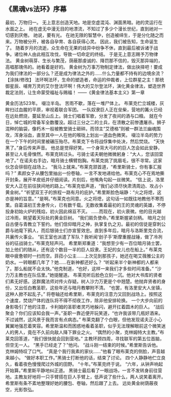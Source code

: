## 《黑魂vs法环》序幕


最初，万物归一。
无上意志创造天地。地是空虚混沌、渊面黑暗。祂的灵运行在水面之上。
祂在虚无中漫无目的地漂流，不知过了多少个漫长世纪，直到祂对一切感到厌倦。
祂说，要有光。
在祂无限的智慧中，创造被缔生，于是分化随之而来。万物被分开，被各自孕育、各自获得心灵。
因此，我们被告知，生命诞生了。
随着岁月的流逝，众生命在无果的歧异中纷争不休，直到最后被诉诸于战争。诸位神人由此相互攻伐，导致一切命定的终结。
于是无上意志赐予万物律法。
黄金树萌芽、生长与繁茂，荫蔽那虔诚的、降罚那不信的，毁灭那异端的，高唱那瑰伟的。祂看着是好的。
黄金树为万事万物制定律法，做出抉择吧！要成为我们律法的一部分么？还是成为律法之外的......什么力量都不持有的边境余流？
【涂抹/修改】
法环啊法环，生命的塑造者，命运的仲裁者，上位群星之主！那统御星辰、哺育万灵的艾尔登法环啊！伟大的艾尔登法环，演化黄金律法，塑造世界裁定法则，让生命蒙受福祉与赐福！
——《黄金律法基本主义》第一章


黄金历法523年。
啜泣半岛。
苦雨不歇，落在一堆尸体上。
布莱克伫立城楼，灰眸扫过血腥的平原，审视着联合军团。
一队奴隶巨人正在垒柴，营地的篝火已经在远处燃烧，蔓延至山丘上。骑士们唱着军歌，分发了夜间的酒与口粮。
就在今日，悼亡城的常备军全数覆没。超过三分之二的士兵，在溃散之前惨遭屠杀。狮子混种的脑袋，像朽木一般被教堂骑士砸碎。而领主“艾德格”则被一群法兰幽魂围攻，浑身浴血，直至其中一人在他的喉咙上划出一道血色微笑。
啜泣半岛的势力在一个下午的时间里被碾压殆尽。布莱克下令将战俘集中处决，然后焚烧。
“天快黑了。”身后传来声音。
他总是觉得好笑。一个身背大弓的的巨人怎会如此安静，甚至让人毛骨悚然。布莱克转过头。弓骑士诺夫朝他微微躬身：“大人，您该回营地了。”
在诺夫右手边，暗月骑士横臂抱胸。布莱克挑了挑眉毛，很不寻常。这家伙怎会徘徊在战场上。
“我马上就来。”布莱克颔首道，“希里斯骑士，你有事汇报吗？”
素颜女子从腰包里抽出一份卷轴，一言不发地递给他。布莱克心不在焉地撕开封条，展开羊皮纸并仔细阅读。片刻后，他嘴角勾起一丝微笑。
“信上说，洛里安大人正在前往狭间地的路上。”布莱克低声道，“我们必须尽快肃清周边、攻占小黄金树。”
“祈望双王子的旅程一路有月的庇护。”希里斯脸色端静：“火之将熄，这亦是神的旨意。”
“是啊。”布莱克也同意。火之将熄，这句话一如既往地教他不寒而栗。自葛温初王舍身传火，已有数千载。无数收集着最初的王的灵魂的英雄，不停投身初始火炉的残焰，初火因此绵亘不灭。
......而现在，初火衰微。他的目光越过冷雨，眺望着天际处的黄金巨树。
“我们肩负使命。”希里斯握紧剑柄。
暗月之剑自古便与青教立下誓约。他们信仰暗月之神，执掌复仇之刃。最初的信徒是穿刺公爵与祂麾下鸦人，而后银骑士们亦宣誓效忠。直到多年后，暗月与洛斯里克合流，共襄传火事业。
“前王室也派遣了军队？我听闻‘刽子手’斯摩重握战锤，做了冷冽谷的征战骑士。”布莱克轻声问。
希里斯郑重道：“我想至少有一百位暗月骑士罢，加上他们的随从，还有这个数目一半的巨人奴隶。王妃的女儿也在船上。”
布莱克眼中疲惫顿时一扫而空。菲菈小公主......上次见到那孩子，她还在喝艾薇雅公主的奶水。一转眼都几年了？她......在新神都还好么？
“听起来半个新神都的人都来了。那么船就不会太快。”他克制道，“也好，这样一来我们才多些时间准备。”
“沙力万主教也在队伍里。”她提醒道。
布莱克听后脸色立刻一沉。他对大书库的贤者们素无好感。这群魔法师对传火存疑。树人沙力万更是个中翘楚。他抛弃贤者的身份，又出任白教圣职，这些年还与暗月教攀附不清。
“也罢，有洛里安大人坐镇，这种人掀不起乱子。”
将卷轴还给希里斯，布莱克的注意力又回到战场上。按照这个速度，焚烧尸体的连队将不得不彻夜工作，除非他安排轮换。
一个大步向前的身影吸引了他的注意，卡利姆的圣职者灵巧地躲闪，避开扛着圆木的巨人。
“战后聚会？你们应该知会我一声。”圣职一靠近便开玩笑道，“也许我该带几瓶好酒来。不过诚然，这风景于我而言有点病态。”
布莱克翻了个白眼，但他发现诺夫正小心翼翼地强忍着笑容。希里斯温和而困惑地看着圣职，似乎无法理解眼前这个微笑迷人的男人，竟在不久前向敌人降下罪业之火。
“偶然的小聚，克林姆特大主教。”布莱克回答道，“我们很快就会回到营地。”
主教环顾四周，寻找联军的第五位首脑，但空无一人。
“黑手已经走了？”他问。
“战斗刚一结束的时候。”希里斯告诉他。
克林姆特叹了口气。
“真是个我行我素的家伙......”他看了眼布莱克的侧脸，声音越来越小。
“做好本职工作。”黑骑士打断他的话，结束了讨论。
四个人静静地伫立良久，看着夜色慢慢爬过外城的田野。
“十年。”布莱克终于说。
“六年，从钟声响起开始算。”希里斯平静地纠正道。
黑骑士最后看了一眼战场，一言不发转身前往营地。主教友好地将一只手臂搭在巨人手臂上，低声说了些什么，两人说笑着离开。希里斯有条不紊地整理好她的腰包、卷轴，然后跟了上去。
远处黄金树荫蔽夜空，光影恢弘。